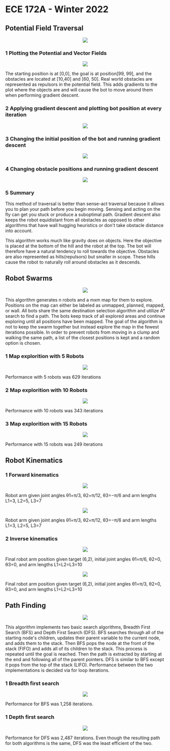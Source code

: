 # ECE 172A - Winter 2022
## Potential Field Traversal
<p align="center">
  <img src="images/3dContour.png" />
</p>

### 1 Plotting the Potential and Vector Fields
<p align="center">
  <img src="images/descentQuivers.png" />
</p>
The starting position is at [0,0], the goal is at position[99, 99], and the obstacles are located at [10,40] and [60, 50].
Real world obstacles are represented as repulsors in the potential field. This adds gradients to the plot where the objects are and will cause the bot to move around them when performing gradient descent. 

### 2 Applying gradient descent and plotting bot position at every iteration
<p align="center">
  <img src="images/descent1.png" />
</p>

### 3 Changing the initial position of the bot and running gradient descent
<p align="center">
  <img src="images/descent2.png" />
</p>

### 4 Changing obstacle positions and running gradient descent
<p align="center">
  <img src="images/descent3.png" />
</p>

### 5 Summary
This method of traversal is better than sense-act traversal because it allows you to plan your path before you begin moving. Sensing and acting on the fly can get you stuck or produce a suboptimal path. Gradient descent also keeps the robot equidistant from all obstacles as opposed to other algorithms that have wall hugging heuristics or don't take obstacle distance into account.

This algorithm works much like gravity does on objects. Here the objective is placed at the bottom of the hill and the robot at the top. The bot will therefore have a natural tendency to roll towards the objective. Obstacles are also represented as hills(repulsors) but smaller in scope. These hills cause the robot to naturally roll around obstacles as it descends.


## Robot Swarms
<p align="center">
  <img src="images/swarm.png" />
</p>
This algorithm generates n robots and a mxm map for them to explore. Positions on the map can either be labeled as unmapped, planned, mapped, or wall. All bots share the same destination selection algorithm and utilize A* search to find a path. The bots keep track of all explored areas and continue exploring until all positions have been mapped. The goal of the algorithm is not to keep the swarm together but instead explore the map in the fewest iterations possible. In order to prevent robots from moving in a clump and walking the same path, a list of the closest positions is kept and a random option is chosen.

### 1 Map explorition with 5 Robots
<p align="center">
  <img src="images/swarm5.png" />
</p>
Performance with 5 robots was 629 iterations

### 2 Map explorition with 10 Robots
<p align="center">
  <img src="images/swarm10.png" />
</p>
Performance with 10 robots was 343 iterations

### 3 Map explorition with 15 Robots
<p align="center">
  <img src="images/swarm15.png" />
</p>
Performance with 15 robots was 249 iterations


## Robot Kinematics

### 1 Forward kinematics
<p align="center">
  <img src="images/forward1.png" />
</p>
Robot arm given joint angles θ1=π/3, θ2=π/12, θ3=−π/6 and arm lengths L1=3, L2=5, L3=7
<p align="center">
  <img src="images/forward2.png" />
</p>
Robot arm given joint angles θ1=π/3, θ2=π/12, θ3=−π/6 and arm lengths L1=3, L2=5, L3=7

### 2 Inverse kinematics
<p align="center">
  <img src="images/inverse1.png" />
</p>
Final robot arm position given target (6,2), initial joint angles θ1=π/6, θ2=0, θ3=0, and arm lengths L1=L2=L3=10
<p align="center">
  <img src="images/inverse2.png" />
</p>
Final robot arm position given target (6,2), initial joint angles θ1=π/3, θ2=0, θ3=0, and arm lengths L1=L2=L3=10


## Path Finding
<p align="center">
  <img src="images/maze.png" />
</p>
This algorithm implements two basic search algorithms, Breadth First Search (BFS) and Depth First Search (DFS). BFS searches through all of the starting node's children, updates their parent variable to the current node, and adds them to the stack. Then BFS pops the node at the front of the stack (FIFO) and adds all of its children to the stack. This process is repeated until the goal is reached. Then the path is extracted by starting at the end and following all of the parent pointers. DFS is similar to BFS except it pops from the top of the stack (LIFO). Performance between the two implementations is decided via for loop iterations.

### 1 Breadth first search
<p align="center">
  <img src="images/path.png" />
</p>
Performance for BFS was 1,258 iterations.

### 1 Depth first search
<p align="center">
  <img src="images/path.png" />
</p>
Performance for DFS was 2,487 iterations. Even though the resulting path for both algorithms is the same, DFS was the least efficient of the two.
